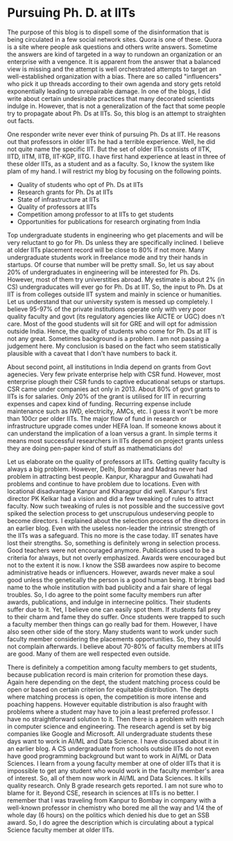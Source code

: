 # Pursuing Ph. D. at IITs

The purpose of this blog is to dispell some of the disinformation that is being circulated in a few social network sites. Quora is one of these.
Quora is a site where people ask questions and others write answers. Sometime the answers are kind of targeted in a way to rundown an organization
or an enterprise with a vengence. It is apparent from the answer that a balanced view is missing and the attempt is well orchestrated attempts
to target an well-established organization with a bias. There are so called "influencers" who pick it up threads according to their own agenda
and story gets retold exponentially leading to unrepairable damage. In one of the blogs, I did write about certain undesirable practices that
many decorated scientists indulge in. However, that is not a generalization of the fact that some people try to propagate about Ph. Ds at IITs.
So, this blog is an attempt to straighten out facts. 

One responder write never ever think of pursuing Ph. Ds at IIT. He reasons out that professors in older IITs he had a terrible experience. Well,
he did not quite name the specific IIT. But the set of older IITs consists of IITK, IITD, IITM, IITB, IIT-KGP, IITG. I have first hand experience
at least in three of these older IITs, as a student and as a faculty. So, I know the system like plam of my hand. I will restrict my blog by
focusing on the following points.

- Quality of students who opt of Ph. Ds at IITs
- Research grants for Ph. Ds at IITs 
- State of infrastructure at IITs
- Quality of professors at IITs
- Competition among professor to at IITs to get students
- Opportunities for publications for research orginating from India

Top undergraduate students in engineering who get placements and will be very reluctant to go for Ph. Ds unless they are specifically inclined. 
I believe at older IITs placement record will be close to 80% if not more. Many undergraduate students work in freelance mode and try their 
hands in startups. Of course that number will be pretty small. So, let us say about 20% of undergraduates in engineering will be interested for
Ph. Ds. However, most of them try universtities abroad. My estimate is about 2% (in CS) undergraducates will ever go for Ph. Ds at IIT. So, 
the input to Ph. Ds at IIT is from colleges outside IIT system and mainly in science or humanities. Let us understand that our university
system is messed up completely. I believe 95-97% of the private institutions operate only with very poor quality faculty and govt (its regulatory
agencies like AICTE or UGC) does n't care. Most of the good students will sit for GRE and will opt for admission outside India. Hence, the quality
of students who come for Ph. Ds at IIT is not any great. Sometimes background is a problem. I am not passing a judgement here. My conclusion
is based on the fact who seem statistically plausible with a caveat that I don't have numbers to back it.

About second point, all institutions in India depend on grants from Govt agenecies. Very few private enterprise help with CSR fund. However, 
most enterprise plough their CSR funds to captive educational setups or startups. CSR came under companies act only in 2013. About 80% of govt
grants to IITs is for salaries. Only 20% of the grant is utilised for IIT  in recurring expenses and capex kind of funding. Recurring expense
include maintenance such as IWD, electricity, AMCs, etc. I guess it won't be more than 100cr per older IITs. The major flow of fund in research
or infrastructure upgrade comes under HEFA loan. If someone knows about it can understand the implication of a loan versus a grant. In simple 
terms it means most successful researchers in IITs depend on project grants unless they are doing pen-paper kind of stuff as mathematicians do!

Let us elaborate on the quality of professors at IITs. Getting quality faculty is always a big problem. However, Delhi, Bombay and Madras never
had problem in attracting best people. Kanpur, Kharagpur and Guwahati had problems and continue to have problem due to locations. Even with locational
disadvantage Kanpur and Kharagpur did well. Kanpur's first director PK Kelkar had a vision and did a few tweaking of rules to attract faculty. 
Now such tweaking of rules is not possible and the successive govt spiked the selection process to get unscrupulous undeserving people to 
become directors. I explained about the selection process of the directors in an earlier blog. Even with the useless non-leader the intrinsic
strength of the IITs was a safeguard. This no more is the case today. IIT senates have lost their strengths. So, something is definitely wrong
in selection process. Good teachers were not encouraged anymore. Publications used to be a criteria for always, but not overly emphasized. Awards
were encouraged but not to the extent it is now. I know the SSB awardees now aspire to become administrative heads or influencers. However,
awards never make a soul good unless the genetically the person is a good human being. It brings bad name to the whole institution with bad 
publicity and a fair share of legal troubles. So, I do agree to the point some faculty members run after awards, publications, and indulge in
internecine politics. Their students suffer due to it. Yet, I believe one can easily spot them. If students fall prey to their charm and fame
they do suffer. Once students were trapped to such a faculty member then things can go really bad for them. However, I have also seen other side
of the story. Many students want to work under such faculty member considering the placements opportunities. So, they should not complain afterwards.
I believe about 70-80% of faculty members at IITs are good. Many of them are well respected even outside. 

There is definitely a competition among faculty members to get students, because publication record is main criterion for promotion these days.
Again here depending on the dept, the student matching process could be open or based on certain criterion for equitable distribution. The
depts where matching process is open, the competition is more intense and poaching happens. However equitable distribution is also fraught with
problems where a student may have to join a least preferred professor. I have no straightforward solution to it. Then there is a problem with
research in computer science and engineering. The research agend is set by big companies like Google and Microsoft. All undergraduate students
these days want to work in AI/ML and Data Science. I have discussed about it in an earlier blog. A CS undergraduate from schools outside IITs
do not even have good programming background but want to work in AI/ML or Data  Sciences. I learn from a young faculty member at one of older
IITs that it is impossible to get any student who would work in the faculty member's area of interest. So, all of them now work in AI/ML and
Data Sciences. It kills quality research. Only B grade research gets reported. I am not sure who to blame for it. Beyond CSE, research in
sciences at IITs is no better. I remember that I was traveling from Kanpur to Bombay in company with a well-known professor in chemistry who
bored me all the way and 1/4 the of whole day (6 hours) on the politics which denied his due to get an SSB award. So, I do agree the description which
is circulating about a typical Science faculty member at older IITs. 
